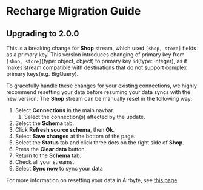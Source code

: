 # Recharge Migration Guide

## Upgrading to 2.0.0

This is a breaking change for **Shop** stream, which used `[shop, store]` fields as a primary key.
This version introduces changing of primary key from `[shop, store]`(type: object, object) to primary key `id`(type: integer), as it makes stream compatible with destinations that do not support complex primary keys(e.g. BigQuery).

To gracefully handle these changes for your existing connections, we highly recommend resetting your data before resuming your data syncs with the new version. The **Shop** stream can be manually reset in the following way:

1. Select **Connections** in the main navbar.
   1. Select the connection(s) affected by the update.
2. Select the **Schema** tab.
3. Click **Refresh source schema**, then **Ok**.
4. Select **Save changes** at the bottom of the page.
5. Select the **Status** tab and click three dots on the right side of **Shop**.
6. Press the **Clear data** button.
7. Return to the **Schema** tab.
8. Check all your streams.
9. Select **Sync now** to sync your data

For more information on resetting your data in Airbyte, see [this page](/operator-guides/clear).